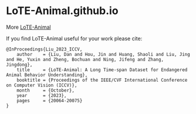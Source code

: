 # LoTE-Animal.github.io

More [LoTE-Animal](https://LoTE-Animal.github.io)


If you find LoTE-Animal useful for your work please cite:
```
@InProceedings{Liu_2023_ICCV,
    author    = {Liu, Dan and Hou, Jin and Huang, Shaoli and Liu, Jing and He, Yuxin and Zheng, Bochuan and Ning, Jifeng and Zhang, Jingdong},
    title     = {LoTE-Animal: A Long Time-span Dataset for Endangered Animal Behavior Understanding},
    booktitle = {Proceedings of the IEEE/CVF International Conference on Computer Vision (ICCV)},
    month     = {October},
    year      = {2023},
    pages     = {20064-20075}
}
```
